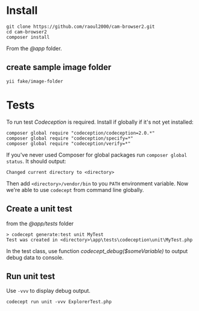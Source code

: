 # Install

```
git clone https://github.com/raoul2000/cam-browser2.git
cd cam-browser2
composer install
```

From the *@app* folder.

## create sample image folder

```
yii fake/image-folder
```

# Tests

To run test *Codeception* is required. Install if globally if it's not yet installed:

```
composer global require "codeception/codeception=2.0.*"
composer global require "codeception/specify=*"
composer global require "codeception/verify=*"
  ```

If you've never used Composer for global packages run `composer global status`. It should output:

```
Changed current directory to <directory>
```

Then add `<directory>/vendor/bin` to you `PATH` environment variable. Now we're able to use `codecept` from command
line globally.


## Create a unit test

from the *@app/tests* folder

```
> codecept generate:test unit MyTest
Test was created in <directory>\app\tests\codeception\unit\MyTest.php
```

In the test class, use function *codecept_debug($someVariable)* to output debug data to console.

## Run unit test

Use `-vvv` to display debug output.

```
codecept run unit -vvv ExplorerTest.php
```
